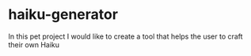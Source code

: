 # haiku-generator
In this pet project I would like to create a tool that helps the user to craft their own Haiku
